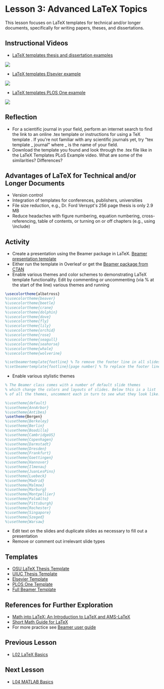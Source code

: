 # **Lesson 3: Advanced LaTeX Topics**

This lesson focuses on LaTeX templates for technical and/or longer documents, specifically for writing papers, theses, and dissertations.

## **Instructional Videos**
* [LaTeX templates thesis and dissertation examples](https://www.youtube.com/watch?v=gHp1IWxEink&feature=emb_title&ab_channel=AshleeN.FordVersypt)
   
[![](http://img.youtube.com/vi/gHp1IWxEink/0.jpg)](http://www.youtube.com/watch?v=gHp1IWxEink "")
 
* [LaTeX templates Elsevier example](https://www.youtube.com/watch?v=vO9O7Nuk0XM&feature=emb_title&ab_channel=AshleeN.FordVersypt)
   
[![](http://img.youtube.com/vi/vO9O7Nuk0XM/0.jpg)](http://www.youtube.com/watch?v=vO9O7Nuk0XM "")
 
* [LaTeX templates PLOS One example](https://www.youtube.com/watch?v=2IpdTQhj6cg&feature=emb_title&ab_channel=AshleeN.FordVersypt)
   
[![](http://img.youtube.com/vi/2IpdTQhj6cg/0.jpg)](http://www.youtube.com/watch?v=2IpdTQhj6cg "")
 
## **Reflection**
* For a scientific journal in your field, perform an internet search to find the link to an online .tex template or instructions for using a TeX template . If you're not familiar with any scientific journals yet, try "tex template _ journal" where _ is the name of your field.
* Download the template you found and look through the .tex file like in the LaTeX Templates PLoS Example video. What are some of the similarities? Differences?

## **Advantages of LaTeX for Technical and/or Longer Documents**
* Version control
* Integration of templates for conferences, publishers, universities
* File size reduction, e.g., Dr. Ford Versypt's 256 page thesis is only 2.9 MB
* Reduce headaches with figure numbering, equation numbering, cross-referencing, table of contents, or turning on or off chapters (e.g., using \include)

## **Activity**
* Create a presentation using the Beamer package in LaTeX. [Beamer presentation template](https://github.com/ashleefv/ApplNumComp/blob/master/CHEclassFa20/In%20Class%20Problem%20Activities/LaTeX/BeamerPresTemplate.tex)
* Either run the template in Overleaf or get the [Beamer package from CTAN](https://ctan.org/pkg/beamer?lang=en)
* Enable various themes and color schemes to demonstrating LaTeX template functionality. Edit by commenting or uncommenting (via % at the start of the line) various themes and running
```Latex
\usecolortheme{albatross}
%\usecolortheme{beaver}
%\usecolortheme{beetle}
%\usecolortheme{crane}
%\usecolortheme{dolphin}
%\usecolortheme{dove}
%\usecolortheme{fly}
%\usecolortheme{lily}
%\usecolortheme{orchid}
%\usecolortheme{rose}
%\usecolortheme{seagull}
%\usecolortheme{seahorse}
%\usecolortheme{whale}
%\usecolortheme{wolverine}

%\setbeamertemplate{footline} % To remove the footer line in all slides uncomment this line
%\setbeamertemplate{footline}[page number] % To replace the footer line in all slides with a simple slide count uncomment this line
```
* Enable various stylistic themes

```Latex
% The Beamer class comes with a number of default slide themes
% which change the colors and layouts of slides. Below this is a list
% of all the themes, uncomment each in turn to see what they look like.

%\usetheme{default}
%\usetheme{AnnArbor}
%\usetheme{Antibes}
\usetheme{Bergen}
%\usetheme{Berkeley}
%\usetheme{Berlin}
%\usetheme{Boadilla}
%\usetheme{CambridgeUS}
%\usetheme{Copenhagen}
%\usetheme{Darmstadt}
%\usetheme{Dresden}
%\usetheme{Frankfurt}
%\usetheme{Goettingen}
%\usetheme{Hannover}
%\usetheme{Ilmenau}
%\usetheme{JuanLesPins}
%\usetheme{Luebeck}
%\usetheme{Madrid}
%\usetheme{Malmoe}
%\usetheme{Marburg}
%\usetheme{Montpellier}
%\usetheme{PaloAlto}
%\usetheme{Pittsburgh}
%\usetheme{Rochester}
%\usetheme{Singapore}
%\usetheme{Szeged}
%\usetheme{Warsaw}
```
* Edit text on the slides and duplicate slides as necessary to fill out a presentation
* Remove or comment out irrelevant slide types

## **Templates**
* [OSU LaTeX Thesis Template](https://github.com/mitchute/OSULaTeXTheisTemplate)
* [UIUC Thesis Template](https://github.com/bardsoftware/template-thes-uiuc)
* [Elsevier Template](https://www.elsevier.com/authors/policies-and-guidelines/latex-instructions)
* [PLOS One Template](https://journals.plos.org/plosone/s/latex)
* [Full Beamer Template](https://bitbucket.org/ashleefv/checlassfa20/src/master/In%20Class%20Problem%20Activities/LaTeX/BeamerPresTemplate.tex)

## **References for Further Exploration**
* [Math into LaTeX: An Introduction to LaTeX and AMS-LaTeX](https://www.springer.com/gp/book/9780817641313)
* [Short Math Guide for LaTeX](http://tug.ctan.org/info/short-math-guide/short-math-guide.pdf)
* For more practice see [Beamer user guide](https://www.overleaf.com/learn/latex/beamer)

## **Previous Lesson**
* [L02 LaTeX Basics](/L02%20LaTeX%20Basics.md)

## **Next Lesson**
* [L04 MATLAB Basics](/L04%20MATLAB%20Basics.md)
